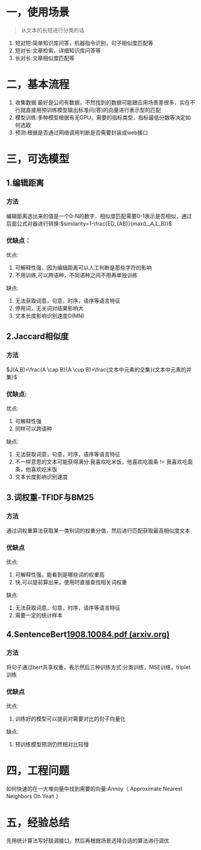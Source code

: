 ##
# 一，使用场景

> 从文本的长短进行分类的话

1. 短对短:简单知识库问答，机器指令识别，句子相似度匹配等
2. 短对长:文章检索，详细知识库问答等
3. 长对长:文章相似度匹配等

# 二，基本流程

1. 收集数据:最好是公司有数据，不然找到的数据可能跟应用场景差很多，实在不行就直接用预训练模型输出标准问(答)的向量进行表示型的匹配
2. 模型训练:多种模型根据有无GPU，需要的指标类型，指标最低分数等决定如何选取
3. 预测:根据是否通过网络调用判断是否需要封装成web接口

# 三，可选模型

## 1.编辑距离

### 方法

编辑距离选出来的值是一个0-N的数字，相似度匹配需要0-1表示是否相似，通过后面公式对器进行转换:$similarity=1-\frac{ED_{AB}}{max(L_A,L_B)}$

### 优缺点：

优点:

1. 可解释性强，因为编辑距离可以人工判断是那些字符的影响
2. 不用训练,可以跨语种，不同语种之间不用再单独训练

缺点:

1. 无法获取词意，句意，时序，语序等语言特征
2. 停用词，无关词对结果影响大
3. 文本长度影响识别速度O(MN)

## 2.Jaccard相似度

### 方法

$J(A,B)=\frac{A \cap B}{A \cup B}=\frac{文本中元素的交集}{文本中元素的并集}$

### 优缺点:

优点:

1. 可解释性强
2. 同样可以跨语种

缺点:

1. 无法获取词意，句意，时序，语序等语言特征
2. 不一样意思的文本可能获得满分:我喜欢吃米饭，他喜欢吃面条 != 我喜欢吃面条，他喜欢吃米饭
3. 文本长度影响识别速度

## 3.词权重-TFIDF与BM25

### 方法

通过词权重算法获取某一类别词的权重分值，然后进行匹配获取最高相似度文本

### 优缺点

优点:

1. 可解释性强，能看到是哪些词的权重高
2. 快,可以提前算出来，使用时直接查找相关词权重

缺点:

1. 无法获取词意，句意，时序，语序等语言特征
2. 需要一定的统计样本

## 4.SentenceBert[1908.10084.pdf (arxiv.org)](https://arxiv.org/pdf/1908.10084.pdf)

### 方法

将句子通过bert共享权重，表示然后三种训练方式:分类训练，MSE训练，triplet训练

### 优缺点

优点:

1. 训练好的模型可以提前对需要对比的句子向量化

缺点:

1. 预训练模型预测仍然相对比较慢

# 四，工程问题

如何快速的在一大堆向量中找到需要的向量:Annoy（ Approximate Nearest Neighbors  Oh Yeah ）

# 五，经验总结

先用统计算法写好联调接口，然后再根据场景选择合适的算法进行调优
